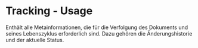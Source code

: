 # Tracking - Usage

Enthält alle Metainformationen, die für die Verfolgung des Dokuments und seines Lebenszyklus erforderlich sind.
Dazu gehören die Änderungshistorie und der aktuelle Status.
